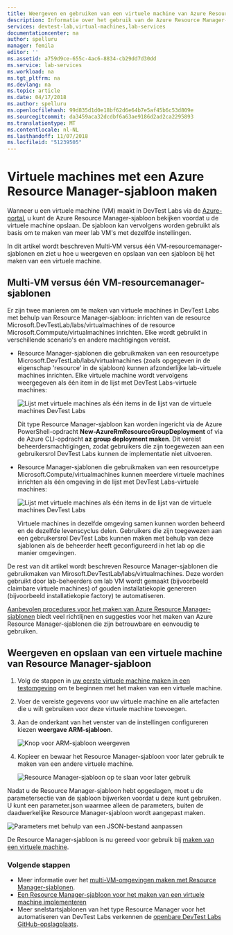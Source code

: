 ```yaml
---
title: Weergeven en gebruiken van een virtuele machine van Azure Resource Manager-sjabloon | Microsoft Docs
description: Informatie over het gebruik van de Azure Resource Manager-sjabloon van een virtuele machine naar een andere virtuele machines maken
services: devtest-lab,virtual-machines,lab-services
documentationcenter: na
author: spelluru
manager: femila
editor: ''
ms.assetid: a759d9ce-655c-4ac6-8834-cb29dd7d30dd
ms.service: lab-services
ms.workload: na
ms.tgt_pltfrm: na
ms.devlang: na
ms.topic: article
ms.date: 04/17/2018
ms.author: spelluru
ms.openlocfilehash: 99d835d1d0e18bf62d6e64b7e5af45b6c53d809e
ms.sourcegitcommit: da3459aca32dcdbf6a63ae9186d2ad2ca2295893
ms.translationtype: MT
ms.contentlocale: nl-NL
ms.lasthandoff: 11/07/2018
ms.locfileid: "51239505"
---
```

# <a name="create-virtual-machines-using-an-azure-resource-manager-template"></a>Virtuele machines met een Azure Resource Manager-sjabloon maken 

Wanneer u een virtuele machine (VM) maakt in DevTest Labs via de [Azure-portal](https://go.microsoft.com/fwlink/p/?LinkID=525040), u kunt de Azure Resource Manager-sjabloon bekijken voordat u de virtuele machine opslaan. De sjabloon kan vervolgens worden gebruikt als basis om te maken van meer lab VM's met dezelfde instellingen.

In dit artikel wordt beschreven Multi-VM versus één VM-resourcemanager-sjablonen en ziet u hoe u weergeven en opslaan van een sjabloon bij het maken van een virtuele machine.

## <a name="multi-vm-vs-single-vm-resource-manager-templates"></a>Multi-VM versus één VM-resourcemanager-sjablonen
Er zijn twee manieren om te maken van virtuele machines in DevTest Labs met behulp van Resource Manager-sjabloon: inrichten van de resource Microsoft.DevTestLab/labs/virtualmachines of de resource Microsoft.Commpute/virtualmachines inrichten. Elke wordt gebruikt in verschillende scenario's en andere machtigingen vereist.

- Resource Manager-sjablonen die gebruikmaken van een resourcetype Microsoft.DevTestLab/labs/virtualmachines (zoals opgegeven in de eigenschap 'resource' in de sjabloon) kunnen afzonderlijke lab-virtuele machines inrichten. Elke virtuele machine wordt vervolgens weergegeven als één item in de lijst met DevTest Labs-virtuele machines:

   ![Lijst met virtuele machines als één items in de lijst van de virtuele machines DevTest Labs](./media/devtest-lab-use-arm-template/devtestlab-lab-vm-single-item.png)

   Dit type Resource Manager-sjabloon kan worden ingericht via de Azure PowerShell-opdracht **New-AzureRmResourceGroupDeployment** of via de Azure CLI-opdracht **az group deployment maken**. Dit vereist beheerdersmachtigingen, zodat gebruikers die zijn toegewezen aan een gebruikersrol DevTest Labs kunnen de implementatie niet uitvoeren. 

- Resource Manager-sjablonen die gebruikmaken van een resourcetype Microsoft.Compute/virtualmachines kunnen meerdere virtuele machines inrichten als één omgeving in de lijst met DevTest Labs-virtuele machines:

   ![Lijst met virtuele machines als één items in de lijst van de virtuele machines DevTest Labs](./media/devtest-lab-use-arm-template/devtestlab-lab-vm-single-environment.png)

   Virtuele machines in dezelfde omgeving samen kunnen worden beheerd en de dezelfde levenscyclus delen. Gebruikers die zijn toegewezen aan een gebruikersrol DevTest Labs kunnen maken met behulp van deze sjablonen als de beheerder heeft geconfigureerd in het lab op die manier omgevingen.

De rest van dit artikel wordt beschreven Resource Manager-sjablonen die gebruikmaken van Mirosoft.DevTestLab/labs/virtualmachines. Deze worden gebruikt door lab-beheerders om lab VM wordt gemaakt (bijvoorbeeld claimbare virtuele machines) of gouden installatiekopie genereren (bijvoorbeeld installatiekopie factory) te automatiseren.

[Aanbevolen procedures voor het maken van Azure Resource Manager-sjablonen](https://docs.microsoft.com/azure/azure-resource-manager/resource-manager-template-best-practices) biedt veel richtlijnen en suggesties voor het maken van Azure Resource Manager-sjablonen die zijn betrouwbare en eenvoudig te gebruiken.

## <a name="view-and-save-a-virtual-machines-resource-manager-template"></a>Weergeven en opslaan van een virtuele machine van Resource Manager-sjabloon
1. Volg de stappen in [uw eerste virtuele machine maken in een testomgeving](devtest-lab-create-first-vm.md) om te beginnen met het maken van een virtuele machine.
1. Voer de vereiste gegevens voor uw virtuele machine en alle artefacten die u wilt gebruiken voor deze virtuele machine toevoegen.
1. Aan de onderkant van het venster van de instellingen configureren kiezen **weergave ARM-sjabloon**.

   ![Knop voor ARM-sjabloon weergeven](./media/devtest-lab-use-arm-template/devtestlab-lab-view-rm-template.png)
1. Kopieer en bewaar het Resource Manager-sjabloon voor later gebruik te maken van een andere virtuele machine.

   ![Resource Manager-sjabloon op te slaan voor later gebruik](./media/devtest-lab-use-arm-template/devtestlab-lab-copy-rm-template.png)

Nadat u de Resource Manager-sjabloon hebt opgeslagen, moet u de parametersectie van de sjabloon bijwerken voordat u deze kunt gebruiken. U kunt een parameter.json waarmee alleen de parameters, buiten de daadwerkelijke Resource Manager-sjabloon wordt aangepast maken. 

![Parameters met behulp van een JSON-bestand aanpassen](./media/devtest-lab-use-arm-template/devtestlab-lab-custom-params.png)

De Resource Manager-sjabloon is nu gereed voor gebruik bij [maken van een virtuele machine](devtest-lab-create-environment-from-arm.md).

### <a name="next-steps"></a>Volgende stappen
* Meer informatie over het [multi-VM-omgevingen maken met Resource Manager-sjablonen](devtest-lab-create-environment-from-arm.md).
* [Een Resource Manager-sjabloon voor het maken van een virtuele machine implementeren](devtest-lab-create-environment-from-arm.md#deploy-a-resource-manager-template-to-create-a-vm)
* Meer snelstartsjablonen van het type Resource Manager voor het automatiseren van DevTest Labs verkennen de [openbare DevTest Labs GitHub-opslagplaats](https://github.com/Azure/azure-quickstart-templates).
